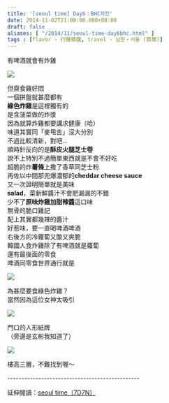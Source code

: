 ```yaml
---
title: '[seoul time] Day6：BHC치킨'
date: 2014-11-02T21:00:00.000+08:00
draft: false
aliases: [ "/2014/11/seoul-time-day6bhc.html" ]
tags : [flavor - 行膳積腹, travel - 남한・서울 (首爾)]
---
```


有啤酒就會有炸雞  

![](/images/seoul6g.jpg)

但齋食雞好悶  
一個拼盤就甚麼都有  
**綠色炸雞**是這裡獨有的  
是含菠菜做的炸漿  
因為就算炸雞都要講求健康（哈）  
味道其實同「麥甩吉」沒大分別  
不過比較清新，對吧...  
順時針反向的是**酥皮火腿芝士卷**  
說不上特別不過簡單東西就是不會不好吃  
超脆的炸**薯條**上撒了香草同芝士粉  
再佐以中間那兜爆濃郁的**cheddar cheese sauce**  
又一次證明簡單就是美味  
**salad**，菜新鮮醬汁不會肥漏漏的不錯  
少不了**原味炸雞加甜辣醬**這口味  
無骨的脆口雞記  
配上其實都幾辣的醬汁  
好惹味，要一直喝啤酒啤酒  
右後方的冷蘿蔔又酸又爽脆  
韓國人食炸雞除了有啤酒就是蘿蔔  
還有最後面的零食  
啤酒同零食世界通行就是  

![](/images/seoul6g1.jpg)

為甚麼要食綠色炸雞？  
當然因為這位女神太吸引  

![](/images/seoul6g2.jpg)

門口的人形紙牌  
（旁邊是玄彬我知道了）  

![](/images/seoul6g3.jpg)

樓高三層，不難找到喔～  
  
\-----------------------------------------------  
  
延伸閱讀：[seoul time（7D7N）](https://hidie.net/seoul7d7n/)
